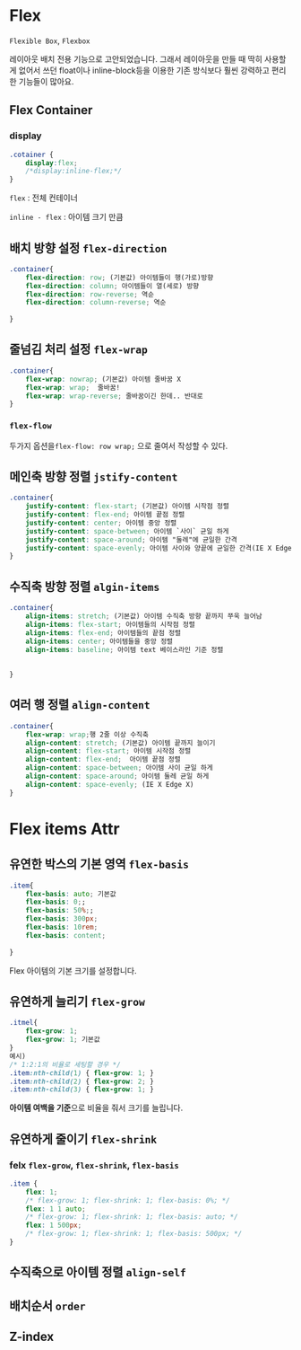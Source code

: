 # Flex

`Flexible Box`, `Flexbox`

레이아웃 배치 전용 기능으로 고안되었습니다. 그래서 레이아웃을 만들 때 딱히 사용할게 없어서 쓰던 float이나 inline-block등을 이용한 기존 방식보다 훨씬 강력하고 편리한 기능들이 많아요.

## Flex Container

### display

```css
.cotainer {
    display:flex;
    /*display:inline-flex;*/
}
```

`flex` : 전체 컨테이너

`inline - flex` : 아이템 크기 만큼

## 배치 방향 설정 `flex-direction`



```css
.container{
    flex-direction: row; (기본값) 아이템들이 행(가로)방향
    flex-direction: column; 아이템들이 열(세로) 방향
    flex-direction: row-reverse; 역순
    flex-direction: column-reverse; 역순
    
}
```



## 줄넘김 처리 설정 `flex-wrap`

```css
.container{
    flex-wrap: nowrap; (기본값) 아이템 줄바꿈 X
    flex-wrap: wrap;  줄바꿈!
    flex-wrap: wrap-reverse; 줄바꿈이긴 한데.. 반대로
}
```



### `flex-flow`

두가지 옵션을`flex-flow: row wrap;` 으로 줄여서 작성할 수 있다.

## 메인축 방향 정렬 `jstify-content`

```css
.container{
    justify-content: flex-start; (기본값) 아이템 시작점 정렬
    justify-content: flex-end; 아이템 끝점 정렬
    justify-content: center; 아이템 중앙 정렬
    justify-content: space-between; 아이템 `사이` 균일 하게
    justify-content: space-around; 아이템 "둘레"에 균일한 간격
    justify-content: space-evenly; 아이템 사이와 양끝에 균일한 간격(IE X Edge X)
}
```



## 수직축 방향 정렬 `algin-items`

```css
.container{
    align-items: stretch; (기본값) 아이템 수직축 방향 끝까지 쭈욱 늘어남
    align-items: flex-start; 아이템들의 시작점 정렬
    align-items: flex-end; 아이템들의 끝점 정렬
    align-items: center; 아이템들을 중앙 정렬
    align-items: baseline; 아이템 text 베이스라인 기준 정렬
    
    
}
```

## 여러 행 정렬 `align-content`

```css
.container{
    flex-wrap: wrap;행 2줄 이상 수직축
    align-content: stretch; (기본값) 아이템 끝까지 늘이기
    align-content: flex-start; 아이템 시작점 정렬
    align-content: flex-end;  아이템 끝점 정렬
    align-content: space-between; 아이템 사이 균일 하게
    align-content: space-around; 아이템 둘레 균일 하게
    align-content: space-evenly; (IE X Edge X)
}
```



# Flex items Attr

## 유연한 박스의 기본 영역 `flex-basis`

```css
.item{
    flex-basis: auto; 기본값
    flex-basis: 0;; 
    flex-basis: 50%;; 
    flex-basis: 300px; 
    flex-basis: 10rem; 
    flex-basis: content; 
    
}
```

Flex 아이템의 기본 크기를 설정합니다.



## 유연하게 늘리기 `flex-grow`

```css
.itmel{
    flex-grow: 1;
    flex-grow: 1; 기본값
}
예시)
/* 1:2:1의 비율로 세팅할 경우 */
.item:nth-child(1) { flex-grow: 1; }
.item:nth-child(2) { flex-grow: 2; }
.item:nth-child(3) { flex-grow: 1; }
```

**아이템 여백을 기준**으로 비율을 줘서 크기를 늘립니다.

## 유연하게 줄이기 `flex-shrink`

### felx  `flex-grow`, `flex-shrink`, `flex-basis`

```css
.item {
	flex: 1;
	/* flex-grow: 1; flex-shrink: 1; flex-basis: 0%; */
	flex: 1 1 auto;
	/* flex-grow: 1; flex-shrink: 1; flex-basis: auto; */
	flex: 1 500px;
	/* flex-grow: 1; flex-shrink: 1; flex-basis: 500px; */
}
```

## 수직축으로 아이템 정렬 `align-self`

## 배치순서 `order`

## Z-index